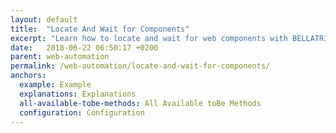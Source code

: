 ```yaml
---
layout: default
title:  "Locate And Wait for Components"
excerpt: "Learn how to locate and wait for web components with BELLATRIX web module."
date:   2018-06-22 06:50:17 +0200
parent: web-automation
permalink: /web-automation/locate-and-wait-for-components/
anchors:
  example: Example
  explanations: Explanations
  all-available-tobe-methods: All Available toBe Methods
  configuration: Configuration
---
```

<!-- 
Example
-------
```java
@Test
public void blogPageOpened_When_PromotionsButtonClicked() {
    app().navigate().to("http://demos.bellatrix.solutions/");

    Anchor blogLink = app().create().byLinkText(Anchor.class, "Blog").toBeClickable().toBeVisible();

    blogLink.click();

    Anchor promotionsLink = app().create().byLinkText(Anchor.class, "Promotions").toExist();

    promotionsLink.click();
}
```

Explanations
------------
```java
Anchor blogLink = app().create().byLinkText(Anchor.class, "Blog").toBeClickable().toBeVisible();
```
Sometimes you need to perform an action against an component only when a specific condition is true. As mentioned in previous part of the guide, BELLATRIX by default always waits for components to exist.
However, sometimes this may not be enough. For example, you may want to click on a button once it is clickable.
It may be disabled at the beginning of the tests because some validation is not met. Your test fulfill the initial condition and if you use vanilla **WebDriver** the test most probably fails because **WebDriver** clicks too fast before your button is enabled by your code. So we created additional syntax sugar methods to help you deal with this. You can use component "**toBe**" methods after the **create().by** and **create().allBy** methods.
As you can see in the example below you can chain multiple of this methods.

**Note**: *Since BELLATRIX, components creation logic is lazy loading as mentioned before, BELLATRIX waits for the conditions to be True on the first action you perform with the component.*

**Note**: *Keep in mind that with this syntax these conditions are checked every time you perform an action with the component. Which can lead tо small execution delays.*

All Available toBe Methods
--------------------------
### toExist ###
```java
app().create().byLinkText(Anchor.class, "Blog").toExist();
```
Waits for the component to exist on the page. BELLATRIX always does it by default. But if use another ToBe methods you need to add it again since you have to override the default behaviour.
### toBeVisible ###
```java
app().create().byLinkText(Anchor.class, "Blog").toBeVisible();
```
Waits for the component to be visible.
### toBeClickable ###
```java
app().create().byLinkText(Anchor.class, "Blog").toBeClickable();
```
Waits for the component to be clickable (may be disabled at first).
### toBeDisabled ###
```java
app().create().byLinkText(Anchor.class, "Blog").toBeDisabled();
```
Waits for the component to be disabled (may be clickable at first).
### toHaveContent ###
```java
app().create().byLinkText(Anchor.class, "Blog").toBeDisabled();
```
Waits for the component to have some content in it. For example, some validation DIV or label.
### toNotBeVisible ###
```java
app().create().byLinkText(Anchor.class, "Blog").toNotBeVisible();
```
Waits for the component to be invisible.
### toNotExist ###
```java
app().create().byLinkText(Anchor.class, "Blog").toNotExist();
```
Waits for the component to disappear. Usually, we use in assertion methods.

Configuration
-------------
The default timeouts that BELLATRIX uses are placed inside the **testFrameworkSettings.\<env\>.json** file, mentioned in 'Folder and File Structure'. Inside it, is the **timeoutSettings** section. All values are in seconds.
```json
"timeoutSettings": {
  "elementWaitTimeout": "30",
  "pageLoadTimeout": "30",
  "scriptTimeout": "1",
  "waitForAjaxTimeout": "30",
  "sleepInterval": "1",
  "waitUntilReadyTimeout": "30",
  "waitForJavaScriptAnimationsTimeout": "30",
  "waitForAngularTimeout": "30",
  "waitForPartialUrl": "30",
  "validationsTimeout": "30",
  "elementToBeVisibleTimeout": "30",
  "elementToExistTimeout": "30",
  "elementToNotExistTimeout": "30",
  "elementToBeClickableTimeout": "30",
  "elementNotToBeVisibleTimeout": "30",
  "elementToHaveContentTimeout": "15"
}
``` -->
